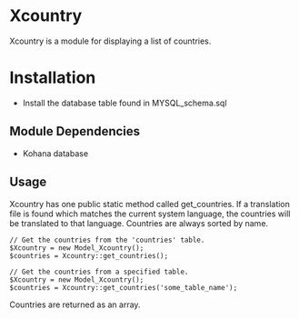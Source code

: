 # Xcountry

Xcountry is a module for displaying a list of countries.

# Installation

 - Install the database table found in MYSQL_schema.sql

## Module Dependencies

 - Kohana database
 
## Usage

Xcountry has one public static method called get_countries. If a translation file is found which matches the current system language, the countries will be translated to that language. Countries are always sorted by name.


	// Get the countries from the 'countries' table.
	$Xcountry = new Model_Xcountry();
	$countries = Xcountry::get_countries();
	
	// Get the countries from a specified table.
	$Xcountry = new Model_Xcountry();
	$countries = Xcountry::get_countries('some_table_name');

Countries are returned as an array.
